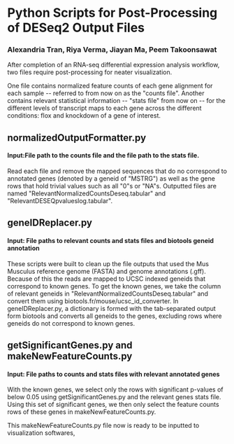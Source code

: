 # Python Scripts for Post-Processing of DESeq2 Output Files
### Alexandria Tran, Riya Verma, Jiayan Ma, Peem Takoonsawat

After completion of an RNA-seq differential expression analysis workflow, two files require post-processing for neater visualization. 

One file contains normalized feature counts of each gene alignment for each sample -- referred to from now on as the "counts file". 
Another contains relevant statistical information -- "stats file" from now on -- for the different levels of transcript maps to each gene across the different conditions: flox and knockdown of a gene of interest. 

## normalizedOutputFormatter.py
#### Input:File path to the counts file and the file path to the stats file. 
Read each file and remove the mapped sequences that do no correspond to annotated genes (denoted by a geneid of "MSTRG") as well as the gene rows that hold trivial values such as all "0"s or "NA"s. Outputted files are named "RelevantNormalizedCountsDeseq.tabular" and "RelevantDESEQpvalueslog.tabular".

## geneIDReplacer.py
#### Input: File paths to relevant counts and stats files and biotools geneid annotation
These scripts were built to clean up the file outputs that used the Mus Musculus reference genome (FASTA) and genome annotations (.gff). Because of this the reads are mapped to UCSC indexed geneids that correspond to known genes. To get the known genes, we take the column of relevant geneids in "RelevantNormalizedCountsDeseq.tabular" and convert them using biotools.fr/mouse/ucsc_id_converter. In geneIDReplacer.py, a dictionary is formed with the tab-separated output form biotools and converts all geneids to the genes, excluding rows where geneids do not correspond to known genes. 

## getSignificantGenes.py and makeNewFeatureCounts.py
#### Input: File paths to counts and stats files with relevant annotated genes
With the known genes, we select only the rows with significant p-values of below 0.05 using getSignificantGenes.py and the relevant genes stats file. Using this set of significant genes, we then only select the feature counts rows of these genes in makeNewFeatureCounts.py. 

This makeNewFeatureCounts.py file now is ready to be inputted to visualization softwares, 
